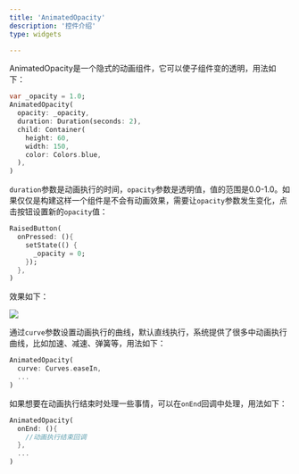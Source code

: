 ```yaml
---
title: 'AnimatedOpacity'
description: '控件介绍'
type: widgets

---
```




AnimatedOpacity是一个隐式的动画组件，它可以使子组件变的透明，用法如下：

```dart
var _opacity = 1.0;
AnimatedOpacity(
  opacity: _opacity,
  duration: Duration(seconds: 2),
  child: Container(
    height: 60,
    width: 150,
    color: Colors.blue,
  ),
)
```

`duration`参数是动画执行的时间，`opacity`参数是透明值，值的范围是0.0-1.0。如果仅仅是构建这样一个组件是不会有动画效果，需要让`opacity`参数发生变化，点击按钮设置新的`opacity`值：

```dart
RaisedButton(
  onPressed: (){
    setState(() {
      _opacity = 0;
    });
  },
)
```

效果如下：

![](https://img-blog.csdnimg.cn/20200305102046711.gif)

通过`curve`参数设置动画执行的曲线，默认直线执行，系统提供了很多中动画执行曲线，比如加速、减速、弹簧等，用法如下：

```dart
AnimatedOpacity(
  curve: Curves.easeIn,
  ...
)
```

如果想要在动画执行结束时处理一些事情，可以在`onEnd`回调中处理，用法如下：

```dart
AnimatedOpacity(
  onEnd: (){
    //动画执行结束回调
  },
  ...
)
```

